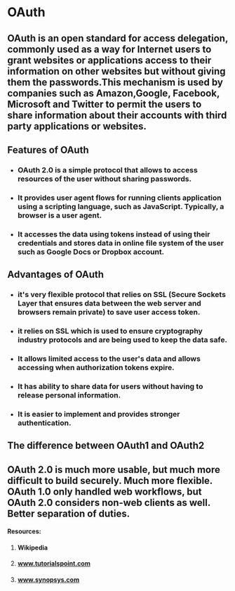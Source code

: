 # OAuth

## OAuth is an open standard for access delegation, commonly used as a way for Internet users to grant websites or applications access to their information on other websites but without giving them the passwords.This mechanism is used by companies such as Amazon,Google, Facebook, Microsoft and Twitter to permit the users to share information about their accounts with third party applications or websites.

## Features of OAuth
* ### OAuth 2.0 is a simple protocol that allows to access resources of the user without sharing passwords.
* ### It provides user agent flows for running clients application using a scripting language, such as JavaScript. Typically, a browser is a user agent.
* ### It accesses the data using tokens instead of using their credentials and stores data in online file system of the user such as Google Docs or Dropbox account.

## Advantages of OAuth
* ### it's very flexible protocol that relies on SSL (Secure Sockets Layer that ensures data between the web server and browsers remain private) to save user access token.
* ### it relies on SSL which is used to ensure cryptography industry protocols and are being used to keep the data safe.
* ### It allows limited access to the user's data and allows accessing when authorization tokens expire.
* ### It has ability to share data for users without having to release personal information.
* ### It is easier to implement and provides stronger authentication.

## The difference between OAuth1 and OAuth2
## OAuth 2.0 is much more usable, but much more difficult to build securely. Much more flexible. OAuth 1.0 only handled web workflows, but OAuth 2.0 considers non-web clients as well. Better separation of duties.


#### Resources:
1. #### Wikipedia
2. #### www.tutorialspoint.com
3. #### www.synopsys.com
